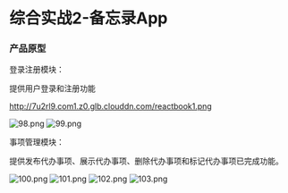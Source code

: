 # 综合实战2-备忘录App

### 产品原型

登录注册模块：

提供用户登录和注册功能

http://7u2rl9.com1.z0.glb.clouddn.com/reactbook1.png

![98.png](http://7u2rl9.com1.z0.glb.clouddn.com/reactbook98.png)
![99.png](http://7u2rl9.com1.z0.glb.clouddn.com/reactbook99.png)


事项管理模块：

提供发布代办事项、展示代办事项、删除代办事项和标记代办事项已完成功能。

![100.png](http://7u2rl9.com1.z0.glb.clouddn.com/reactbook100.png)
![101.png](http://7u2rl9.com1.z0.glb.clouddn.com/reactbook101.png)
![102.png](http://7u2rl9.com1.z0.glb.clouddn.com/reactbook102.png)
![103.png](http://7u2rl9.com1.z0.glb.clouddn.com/reactbook103.png)